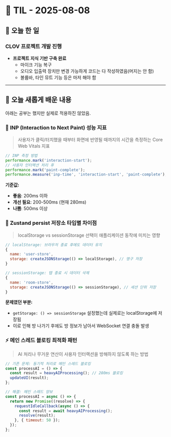# 📅 TIL - 2025-08-08

## 📌 오늘 한 일

### CLOV 프로젝트 개발 진행
- **프로젝트 지식 기반 구축 완료**
  - 마이크 기능 복구
  - 오디오 입출력 장치만 변경 가능하게 코드는 다 작성하였음(머지는 안 함)
  - 볼륨바, 타인 뮤트 기능 등은 마저 해야 함

---

## 📖 오늘 새롭게 배운 내용
아래는 공부는 했지만 실제로 적용하진 않았음.

### 🎯 **INP (Interaction to Next Paint) 성능 지표**
> 사용자가 클릭/터치했을 때부터 화면에 반영될 때까지의 시간을 측정하는 Core Web Vitals 지표

```javascript
// INP 측정 방법
performance.mark('interaction-start');
// 사용자 인터랙션 처리 후
performance.mark('paint-complete');
performance.measure('inp-time', 'interaction-start', 'paint-complete');
```

**기준값:**
- **좋음**: 200ms 이하
- **개선 필요**: 200-500ms (현재 280ms)
- **나쁨**: 500ms 이상

### 🏪 **Zustand persist 저장소 타입별 차이점**
> localStorage vs sessionStorage 선택이 애플리케이션 동작에 미치는 영향

```javascript
// localStorage: 브라우저 종료 후에도 데이터 유지
{
  name: 'user-store',
  storage: createJSONStorage(() => localStorage), // 영구 저장
}

// sessionStorage: 탭 종료 시 데이터 삭제  
{
  name: 'room-store', 
  storage: createJSONStorage(() => sessionStorage), // 세션 단위 저장
}
```

**문제였던 부분:**
- `getStorage: () => sessionStorage` 설정했는데 실제로는 localStorage에 저장됨
- 이로 인해 방 나가기 후에도 방 정보가 남아서 WebSocket 연결 충돌 발생

### ⚡ **메인 스레드 블로킹 최적화 패턴**
> AI 처리나 무거운 연산이 사용자 인터랙션을 방해하지 않도록 하는 방법

```javascript
// 기존 문제: 동기적 처리로 메인 스레드 블로킹
const processAI = () => {
  const result = heavyAIProcessing(); // 280ms 블로킹
  updateUI(result);
};

// 해결: 메인 스레드 양보
const processAI = async () => {
  return new Promise((resolve) => {
    requestIdleCallback(async () => {
      const result = await heavyAIProcessing();
      resolve(result);
    }, { timeout: 50 });
  });
};
```